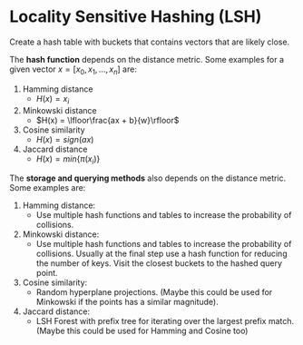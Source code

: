 # Locality Sensitive Hashing (LSH)

Create a hash table with buckets that contains vectors that are likely close.

The **hash function** depends on the distance metric. Some examples for a given vector $x=[x_0, x_1, \ldots, x_n]$ are:

1. Hamming distance
    - $H(x) = x_i$
2. Minkowski distance
    - $H(x) = \lfloor\frac{ax + b}{w}\rfloor$
3. Cosine similarity
    - $H(x) = sign(ax)$
4. Jaccard distance
    - $H(x) = min\{{\pi(x_i)}\}$

The **storage and querying methods** also depends on the distance metric. Some examples are:

1. Hamming distance:
    - Use multiple hash functions and tables to increase the probability of collisions.
2. Minkowski distance:
    - Use multiple hash functions and tables to increase the probability of collisions. Usually at the final step use a hash function for reducing the number of keys. Visit the closest buckets to the hashed query point.
3. Cosine similarity:
    - Random hyperplane projections. (Maybe this could be used for Minkowski if the points has a similar magnitude).
4. Jaccard distance:
    - LSH Forest with prefix tree for iterating over the largest prefix match. (Maybe this could be used for Hamming and Cosine too)